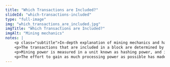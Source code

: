 ```yaml
--- 
title: "Which Transactions are Included?"
slideId: "which-transactions-included"
type: "full-image"
img: "which_transactions_are_included.jpg"
imgTitle: "Which Transactions are Included?"
imgAlt: "Mining mechanics"
notes: | 
    <p class="subtitle">In-depth explanation of mining mechanics and hashing power.</p>
    <p>The transactions that are included in a block are determined by the miner that wins the race. Competing miners may pick different valid transactions from the mempool. For example, let&apos;s say that the race has come down to two miners, one of which will win and write the next block. The transactions that the winning miner chooses from the mempool are added to the blockchain, while the losing miners transactions are sent back to the mempool to be picked by another miner. These transactions will most likely be mined eventually, even though they were not included in the first winner&apos;s block. The process repeats and miners try to compile a valid block while winning the mathematical race.</p>
    <p>Mining power is measured in a unit known as hashing power, and it comes from the processing units used by miners. Not every miner has the same amount of hashing power. Some entities have spent lots of money on miners in the hopes of generating an even greater return via block rewards. It is important to note that the miner with the highest hashing power does not always win the mathematical race. Think of it as a normal math problem presented to a classroom full of students. The ability of each student to solve this problem differs and the students that are better at solving math problems have a greater chance of solving a proposed problem. However, the student that is best at math isn&apos;t always going to be the first one to solve every problem. The students that are less good at math, or have less processing power, still have a chance to beat the best problem solver in the class.</p>
    <p>The effort to gain as much processing power as possible has made it difficult for the average person to compete against these miners with significant hashing power. This has led to the formation of mining pools, where individuals pool their hashing power together in the hopes of winning more block rewards and competing with larger mining operations. The reward distribution usually corresponds with the amount of hashing power provided to the pool.</p>
---
```

